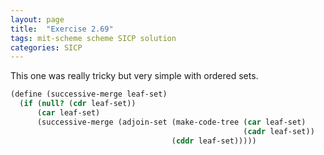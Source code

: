 ```yaml
---
layout: page
title:  "Exercise 2.69"
tags: mit-scheme scheme SICP solution
categories: SICP
---
```

This one was really tricky but very simple with ordered sets.
```scheme
(define (successive-merge leaf-set)
  (if (null? (cdr leaf-set))
      (car leaf-set)
      (successive-merge (adjoin-set (make-code-tree (car leaf-set) 
                                                    (cadr leaf-set))
                                    (cddr leaf-set)))))
```
